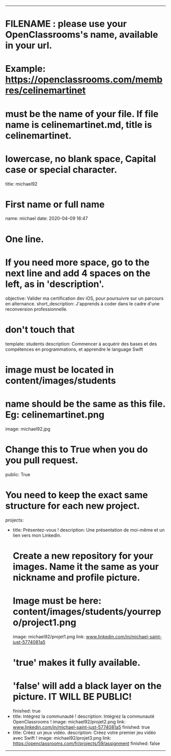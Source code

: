 ---

 # FILENAME : please use your OpenClassrooms's name, available in your url.
 # Example: https://openclassrooms.com/membres/celinemartinet
 # must be the name of your file. If file name is celinemartinet.md, title is celinemartinet.
 # lowercase, no blank space, Capital case or special character.
 title: michael92

 # First name or full name
 name: michael
 date: 2020-04-09 16:47

 # One line.
 # If you need more space, go to the next line and add 4 spaces on the left, as in 'description'.
 objective: Valider ma certification dev iOS, pour poursuivre sur un parcours en alternance.
 short_description: J'apprends à coder dans le cadre d'une reconversion professionnelle.

 # don't touch that
 template: students
 description:
     Commencer à acquérir des bases et des compétences en programmations, et apprendre le language Swift

 # image must be located in content/images/students
 # name should be the same as this file. Eg: celinemartinet.png
 image: michael92.jpg

 # Change this to True when you do you pull request.
 public: True

 # You need to keep the exact same structure for each new project.
 projects:
   - title: Présentez-vous !
     description: Une présentation de moi-même et un lien vers mon LinkedIn.
     # Create a new repository for your images. Name it the same as your nickname and profile picture.
     # Image must be here: content/images/students/yourrepo/project1.png
     image: michael92/projet1.png
     link: www.linkedin.com/in/michael-saint-just-5774081a5
     # 'true' makes it fully available.
     # 'false' will add a black layer on the picture. IT WILL BE PUBLIC!
     finished: true
   - title: Intégrez la communauté !
     description: Intégrez la communauté OpenClassrooms ! 
     image: michael92/projet2.png
     link: www.linkedin.com/in/michael-saint-just-5774081a5
     finished: true
   - title: Créez un jeux vidéo.
     description: Créez votre premier jeu vidéo avec Swift !
     image: michael92/projet3.png
     link: https://openclassrooms.com/fr/projects/59/assignment
     finished: false
---